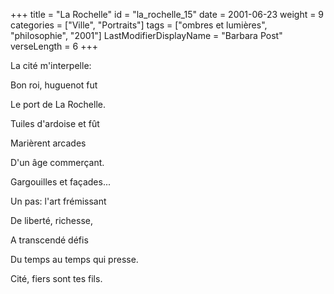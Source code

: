+++
title = "La Rochelle"
id = "la_rochelle_15"
date = 2001-06-23
weight = 9
categories = ["Ville", "Portraits"]
tags = ["ombres et lumières", "philosophie", "2001"]
LastModifierDisplayName = "Barbara Post"
verseLength = 6
+++

La cité m'interpelle:

Bon roi, huguenot fut

Le port de La Rochelle.

Tuiles d'ardoise et fût

Marièrent arcades

D'un âge commerçant.

Gargouilles et façades...

Un pas: l'art frémissant

De liberté, richesse,

A transcendé défis

Du temps au temps qui presse.

Cité, fiers sont tes fils.
